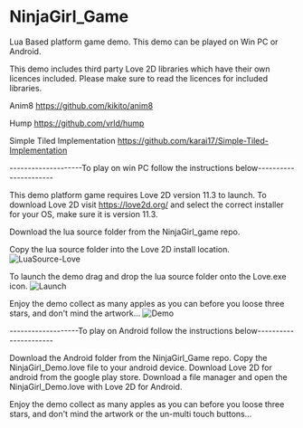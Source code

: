# NinjaGirl_Game
Lua Based platform game demo.
This demo can be played on Win PC or Android.

This demo includes third party Love 2D libraries which have their own licences included. Please make sure to read the licences for included libraries.

Anim8 
https://github.com/kikito/anim8

Hump 
https://github.com/vrld/hump

Simple Tiled Implementation
https://github.com/karai17/Simple-Tiled-Implementation


--------------------To play on win PC follow the instructions below----------------------

This demo platform game requires Love 2D version 11.3 to launch.
To download Love 2D visit https://love2d.org/ and select the correct installer for your OS, make sure it is version 11.3.

Download the lua source folder from the NinjaGirl_game repo.

Copy the lua source folder into the Love 2D install location.
![LuaSource-Love](https://user-images.githubusercontent.com/53543712/112966765-e0087900-918d-11eb-81f6-7f7e316b907c.PNG)

To launch the demo drag and drop the lua source folder onto the Love.exe icon.
![Launch](https://user-images.githubusercontent.com/53543712/112966922-08907300-918e-11eb-846c-a0d67a5a8898.PNG)

Enjoy the demo collect as many apples as you can before you loose three stars, and don't mind the artwork...
![Demo](https://user-images.githubusercontent.com/53543712/112967203-5a38fd80-918e-11eb-9e00-9c42137cbd05.PNG)


-------------------To play on Android follow the instructions below----------------------

Download the Android folder from the NinjaGirl_Game repo.
Copy the NinjaGirl_Demo.love file to your android device.
Download Love 2D for android from the google play store.
Download a file manager and open the NinjaGirl_Demo.love with Love 2D for Android.

Enjoy the demo collect as many apples as you can before you loose three stars, and don't mind the artwork or the un-multi touch buttons...
